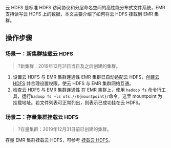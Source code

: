 云 HDFS 是标准 HDFS 访问协议和分层命名空间的高性能分布式文件系统，EMR 支持读写云 HDFS 上的数据，本文主要介绍了如何将云 HDFS 挂载到 EMR 集群。

## 操作步骤
### 场景一：新集群挂载云 HDFS
>?新集群：2019年12月31日当日及之后创建的集群。

1. 设置云 HDFS 与 EMR 集群连通性
EMR 集群已自动适配云 HDFS，[创建云 HDFS](https://cloud.tencent.com/document/product/1105/37234) 并合理设置权限，使云 HDFS 与 EMR 集群网络互通。
2. 检查云 HDFS 与 EMR 集群连通性
在 EMR 集群上，使用 `hadoop fs` 命令行工具，运行`hadoop fs –ls ofs://${mountpoint}/`命令，这里 mountpoint 为挂载地址。若文件列表可正常列出，则表示已成功挂在云 HDFS。

### 场景二：存量集群挂载云 HDFS
>?存量集群：2019年12月31日前已创建的集群。

存量 EMR 集群挂载云 HDFS，可参考 [挂载云 HDFS](https://cloud.tencent.com/document/product/1105/36368)。

